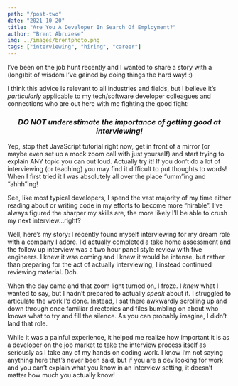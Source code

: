 ```yaml
---
path: "/post-two"
date: "2021-10-20"
title: "Are You A Developer In Search Of Employment?"
author: "Brent Abruzese"
img: ../images/brentphoto.png
tags: ["interviewing", "hiring", "career"]
---
```


I’ve been on the job hunt recently and I wanted to share a story with a (long)bit of wisdom I’ve gained by doing things the hard way! :)

I think this advice is relevant to all industries and fields, but I believe it’s _particularly_ applicable to my tech/software developer colleagues and connections who are out here with me fighting the good fight:

<h3><i><center>DO NOT underestimate the importance of getting good at interviewing!</center></i></h3>

Yep, stop that JavaScript tutorial right now, get in front of a mirror (or maybe even set up a mock zoom call with just yourself) and start trying to explain ANY topic you can out loud. Actually try it! If you don’t do a lot of interviewing (or teaching) you may find it difficult to put thoughts to words! When I first tried it I was absolutely all over the place “umm”ing and “ahhh”ing!

See, like most typical developers, I spend the vast majority of my time either reading about or writing code in my efforts to become more “hirable”. I’ve always figured the sharper my skills are, the more likely I’ll be able to crush my next interview…right?

Well, here’s my story: I recently found myself interviewing for my dream role with a company I adore. I’d actually completed a take home assessment and the follow up interview was a two hour panel style review with five engineers. I knew it was coming and I knew it would be intense, but rather than preparing for the act of actually interviewing, I instead continued reviewing material. Doh.

When the day came and that zoom light turned on, I froze. I _knew_ what I wanted to say, but I hadn’t prepared to actually _speak_ about it. I struggled to articulate the work I’d done. Instead, I sat there awkwardly scrolling up and down through once familiar directories and files bumbling on about who knows what to try and fill the silence. As you can probably imagine, I didn’t land that role.

While it was a painful experience, it helped me realize how important it is as a developer on the job market to take the interview process itself as seriously as I take any of my hands on coding work. I know I’m not saying anything here that’s never been said, but if you are a dev looking for work and you can’t explain what you know in an interview setting, it doesn’t matter how much you actually know!
